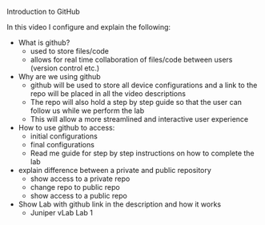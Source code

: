 
Introduction to GitHub

In this video I configure and explain the following:

- What is github?
   - used to store files/code
   - allows for real time collaboration of files/code between users (version control etc.)
- Why are we using github
  - github will be used to store all device configurations and a link to the repo will be placed in all the video descriptions
  - The repo will also hold a step by step guide so that the user can follow us while we perform the lab
  - This will allow a more streamlined and interactive user experience
- How to use github to access:
   - initial configurations
   -  final configurations
   -  Read me guide for step by step instructions on how to complete the lab
- explain difference between a private and public repository
    - show access to a private repo
    - change repo to public repo
    - show access to a public repo
- Show Lab with github link in the description and how it works
   - Juniper vLab Lab 1
